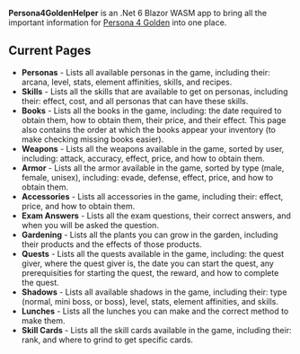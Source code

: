 **Persona4GoldenHelper** is an .Net 6 Blazor WASM app to bring all the important information for [Persona 4 Golden](https://en.wikipedia.org/wiki/Persona_4#Persona_4_Golden_2) into one place.

## Current Pages
* **Personas** - Lists all available personas in the game, including their: arcana, level, stats, element affinities, skills, and recipes.
* **Skills** - Lists all the skills that are available to get on personas, including their: effect, cost, and all personas that can have these skills.
* **Books** - Lists all the books in the game, including: the date required to obtain them, how to obtain them, their price, and their effect. This page also contains the order at which the books appear your inventory (to make checking missing books easier).
* **Weapons** - Lists all the weapons available in the game, sorted by user, including: attack, accuracy, effect, price, and how to obtain them.
* **Armor** - Lists all the armor available in the game, sorted by type (male, female, unisex), including: evade, defense, effect, price, and how to obtain them.
* **Accessories** - Lists all accessories in the game, including their: effect, price, and how to obtain them.
* **Exam Answers** - Lists all the exam questions, their correct answers, and when you will be asked the question.
* **Gardening** - Lists all the plants you can grow in the garden, including their products and the effects of those products.
* **Quests** - Lists all the quests available in the game, including: the quest giver, where the quest giver is, the date you can start the quest, any prerequisities for starting the quest, the reward, and how to complete the quest.
* **Shadows** - Lists all available shadows in the game, including their: type (normal, mini boss, or boss), level, stats, element affinities, and skills.
* **Lunches** - Lists all the lunches you can make and the correct method to make them.
* **Skill Cards** - Lists all the skill cards available in the game, including their: rank, and where to grind to get specific cards.